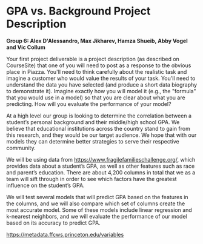 # GPA vs. Background Project Description
**Group 6: Alex D'Alessandro, Max Jikharev, Hamza Shueib, Abby Vogel and Vic Collum**

Your first project deliverable is a project description (as described on CourseSite) that one of you will need to post as a response to the obvious place in Piazza.  You'll need to think carefully about the realistic task and imagine a customer who would value the results of your task.  You'll need to understand the data you have selected (and produce a short data biography to demonstrate it).  Imagine exactly how you will model it (e.g., the "formula" that you would use in a model) so that you are clear about what you are predicting.  How will you evaluate the performance of your model?


At a high level our group is looking to determine the correlation between a student’s personal background and their middle/high school GPA. We believe that educational institutions across the country stand to gain from this research, and they would be our target audience. We hope that with our models they can determine better strategies to serve their respective community. 


We will be using data from https://www.fragilefamilieschallenge.org/, which provides data about a student’s GPA, as well as other features such as race and parent’s education. There are about 4,200 columns in total that we as a team will sift through in order to see which factors have the greatest influence on the student’s GPA.


We will test several models that will predict GPA based on the features in the columns, and we will also compare which set of columns create the most accurate model. Some of these models include linear regression and k-nearest neighbors, and we will evaluate the performance of our model based on its accuracy to predict GPA.


https://metadata.ffcws.princeton.edu/variables
